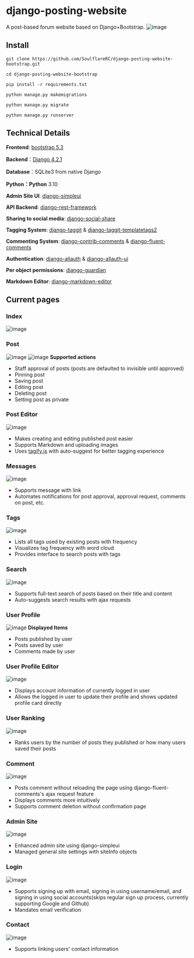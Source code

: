 #  django-posting-website
A post-based forum website based on Django+Bootstrap. 
![image](demo/demo.png)
## Install
```
git clone https://github.com/SoulflareRC/django-posting-website-bootstrap.git

cd django-posting-website-bootstrap

pip install -r requirements.txt

python manage.py makemigrations

python manage.py migrate

python manage.py runserver
```

## Technical Details
**Frontend**: [bootstrap 5.3](https://getbootstrap.com/)

**Backend**：[Django 4.2.1](https://www.djangoproject.com/)
 
**Database**：SQLite3 from native Django

**Python：Python** 3.10

**Admin Site UI**: [django-simpleui](https://github.com/newpanjing/simpleui)

**API Backend**: [django-rest-framework](https://github.com/encode/django-rest-framework)

**Sharing to social media**: [django-social-share](https://github.com/fcurella/django-social-share)

**Tagging System**: [django-taggit](https://github.com/jazzband/django-taggit) & [django-taggit-templatetags2](https://github.com/fizista/django-taggit-templatetags2)

**Commenting System**: [django-contrib-comments](https://github.com/django/django-contrib-comments) & [django-fluent-comments](https://github.com/django-fluent/django-fluent-comments)

**Authentication**: [django-allauth](https://github.com/pennersr/django-allauth) & [django-allauth-ui](https://github.com/danihodovic/django-allauth-ui)

**Per object permissions**: [django-guardian](https://github.com/django-guardian/django-guardian)

**Markdown Editor**: [django-markdown-editor](https://github.com/agusmakmun/django-markdown-editor)


## Current pages 

### Index
![image](demo/index-1.png)

### Post 
![image](demo/post-1.png)
![image](demo/post-2.png)
**Supported actions**
- Staff approval of posts (posts are defaulted to invisible until approved) 
- Pinning post
- Saving post
- Editing post
- Deleting post
- Setting post as private

### Post Editor
![image](demo/post-edit-1.png)
- Makes creating and editing published post easier
- Supports Markdown and uploading images 
- Uses [tagify.js](https://github.com/yairEO/tagify) with auto-suggest for better tagging experience  

### Messages
![image](demo/inbox-1.png) 
- Supports message with link
- Automates notifications for post approval, approval request, comments on post, etc.

### Tags 
![image](demo/tags-1.png)
- Lists all tags used by existing posts with frequency
- Visualizes tag frequency with word cloud
- Provides interface to search posts with tags


### Search
![image](demo/search-1.png)
- Supports full-text search of posts based on their title and content
- Auto-suggests search results with ajax requests

### User Profile
![image](demo/profile-1.png)
**Displayed Items**
- Posts published by user
- Posts saved by user
- Comments made by user

### User Profile Editor
![image](demo/profile-update-1.png)
- Displays account information of currently logged in user
- Allows the logged in user to update their profile and shows updated profile card directly

### User Ranking 
![image](demo/ranking-1.png)
- Ranks users by the number of posts they published or how many users saved their posts

### Comment 
![image](demo/comment-1.png)
- Posts comment without reloading the page using django-fluent-comments's ajax request feature
- Displays comments more intuitively
- Supports comment deletion without confirmation page 

### Admin Site
![image](demo/admin-1.png)
- Enhanced admin site using django-simpleui
- Managed general site settings with siteInfo objects  

### Login
![image](demo/login-1.png)
- Supports signing up with email, signing in using username/email, and signing in using social accounts(skips regular sign up process, currently supporting Google and Github)
- Mandates email verification 

### Contact 
![image](demo/contact-1.png)
- Supports linking users' contact information
